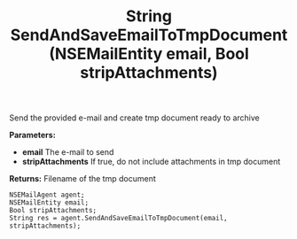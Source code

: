 ﻿---
uid: crmscript_ref_NSEMailAgent_SendAndSaveEmailToTmpDocument
title: String SendAndSaveEmailToTmpDocument(NSEMailEntity email, Bool stripAttachments)
intellisense: NSEMailAgent.SendAndSaveEmailToTmpDocument
keywords: NSEMailAgent, SendAndSaveEmailToTmpDocument
so.topic: reference
---

Send the provided e-mail and create tmp document ready to archive

**Parameters:**
 - **email** The e-mail to send
 - **stripAttachments** If true, do not include attachments in tmp document

**Returns:** Filename of the tmp document

```crmscript
NSEMailAgent agent;
NSEMailEntity email;
Bool stripAttachments;
String res = agent.SendAndSaveEmailToTmpDocument(email, stripAttachments);
```

